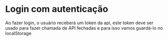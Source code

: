 # Login com autenticação

Ao fazer login, o usuário receberá um token da api, este token deve ser usado para fazer chamada de API fechadas e para isso vamos guardá-lo no localStorage